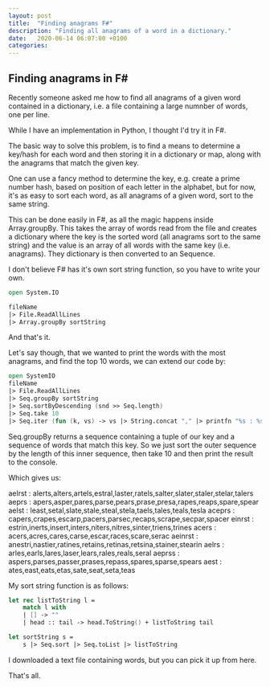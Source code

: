 ```yaml
---
layout: post
title:  "Finding anagrams F#"
description: "Finding all anagrams of a word in a dictionary."
date:   2020-06-14 06:07:00 +0100
categories: 
---
```

## Finding anagrams in F#

Recently someone asked me how to find all anagrams of a given word contained in a dictionary, i.e. a file containing a large numnber of words, one per line.

While I have an implementation in Python, I thought I'd try it in F#.

The basic way to solve this problem, is to find a means to determine a key/hash for each word and then storing it in a dictionary or map, along with the anagrams that match the given key.

One can use a fancy method to determine the key, e.g. create a prime number hash, based on position of each letter in the alphabet, but for now, it's as easy to sort each word, as all anagrams of a given word, sort to the same string.

This can be done easily in F#, as all the magic happens inside Array.groupBy.  This takes the array of words read from the file and creates a dictionary where the key is the sorted word (all anagrams sort to the same string) and the value is an array of all words with the same key (i.e. anagrams). They dictionary is then converted to an Sequence.

I don't believe F# has it's own sort string function, so you have to write your own.

``` fsharp
open System.IO

fileName
|> File.ReadAllLines
|> Array.groupBy sortString
```

And that's it.

Let's say though, that we wanted to print the words with the most anagrams, and find the top 10 words, we can extend our code by:

``` fsharp
open SystemIO
fileName
|> File.ReadAllLines
|> Seq.groupBy sortString
|> Seq.sortByDescending (snd >> Seq.length)
|> Seq.take 10
|> Seq.iter (fun (k, vs) -> vs |> String.concat "," |> printfn "%s : %s" k)
```

Seq.groupBy returns a sequence containing a tuple of our key and a sequence of words that match this key.  So we just sort the outer sequence by the length of this inner sequence, then take 10 and then print the result to the console.

Which gives us:

aelrst : alerts,alters,artels,estral,laster,ratels,salter,slater,staler,stelar,talers
aeprs : apers,asper,pares,parse,pears,prase,presa,rapes,reaps,spare,spear
aelst : least,setal,slate,stale,steal,stela,taels,tales,teals,tesla
aceprs : capers,crapes,escarp,pacers,parsec,recaps,scrape,secpar,spacer
einrst : estrin,inerts,insert,inters,niters,nitres,sinter,triens,trines
acers : acers,acres,cares,carse,escar,races,scare,serac
aeinrst : anestri,nastier,ratines,retains,retinas,retsina,stainer,stearin
aelrs : arles,earls,lares,laser,lears,rales,reals,seral
aeprss : aspers,parses,passer,prases,repass,spares,sparse,spears
aest : ates,east,eats,etas,sate,seat,seta,teas

My sort string function is as follows:

```fsharp
let rec listToString l =
    match l with
    | [] -> ""
    | head :: tail -> head.ToString() + listToString tail

let sortString s =
    s |> Seq.sort |> Seq.toList |> listToString
```

I downloaded a text file containing words, but you can pick it up from here.

That's all.

